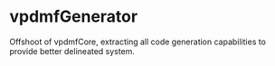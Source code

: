 vpdmfGenerator
==============

Offshoot of vpdmfCore, extracting all code generation capabilities to provide better delineated system.
